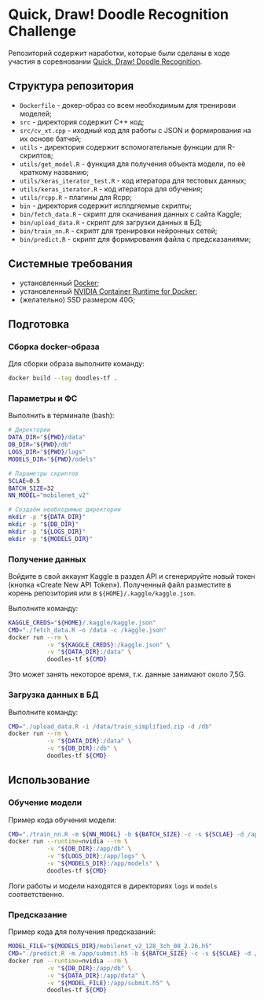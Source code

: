 # Quick, Draw! Doodle Recognition Challenge

Репозиторий содержит наработки, которые были сделаны в ходе участия в соревновании [Quick, Draw! Doodle Recognition](https://www.kaggle.com/c/quickdraw-doodle-recognition).

## Структура репозитория

- `Dockerfile` - докер-образ со всем необходимым для тренирови моделей;
- `src` - директория содержит C++ код;
- `src/cv_xt.cpp` - иходный код для работы с JSON и формирования на их основе батчей;
- `utils` - директория содержит вспомогательные функции для R-скриптов;
- `utils/get_model.R` - функция для получения объекта модели, по её краткому названию;
- `utils/keras_iterator_test.R` - код итератора для тестовых данных;
- `utils/keras_iterator.R` - код итератора для обучения;
- `utils/rcpp.R` - плагины для Rcpp;
- `bin` - директория содержит исплдгяемые скрипты;
- `bin/fetch_data.R` - скрипт для скачивания данных с сайта Kaggle;
- `bin/upload_data.R` - скрипт для загрузки данных в БД;
- `bin/train_nn.R` - скрипт для тренировки нейронных сетей;
- `bin/predict.R` - скрипт для формирования файла с предсказаниями;

## Системные требования

- установленный [Docker](https://docs.docker.com/install/);
- установленный [NVIDIA Container Runtime for Docker](https://github.com/NVIDIA/nvidia-docker);
- (желательно) SSD размером 40G;

## Подготовка

### Сборка docker-образа

Для сборки образа выполните команду:

```bash
docker build --tag doodles-tf .
```

### Параметры и ФС

Выполнить в терминале (bash):

```bash
# Директории
DATA_DIR="${PWD}/data"
DB_DIR="${PWD}/db"
LOGS_DIR="${PWD}/logs"
MODELS_DIR="${PWD}/odels"

# Параметры скриптов
SCLAE=0.5
BATCH_SIZE=32
NN_MODEL="mobilenet_v2"

# Создаём необходимые директории
mkdir -p "${DATA_DIR}"
mkdir -p "${DB_DIR}"
mkdir -p "${LOGS_DIR}"
mkdir -p "${MODELS_DIR}"
```

### Получение данных

Войдите в свой аккаунт Kaggle в раздел API и сгенерируйте новый токен (кнопка «Create New API Token»). Полученный файл разместите в корень репозитория или в `${HOME}/.kaggle/kaggle.json`.

Выполните команду:

```bash
KAGGLE_CREDS="${HOME}/.kaggle/kaggle.json"
CMD="./fetch_data.R -o /data -c /kaggle.json"
docker run --rm \
           -v "${KAGGLE_CREDS}:/kaggle.json" \
           -v "${DATA_DIR}:/data" \
           doodles-tf ${CMD}
```

Это может занять некоторое время, т.к. данные занимают около 7,5G.

### Загрузка данных в БД

Выполните команду:

```bash
CMD="./upload_data.R -i /data/train_simplified.zip -d /db"
docker run --rm \
           -v "${DATA_DIR}:/data" \
           -v "${DB_DIR}:/db" \
           doodles-tf ${CMD}
```

## Использование

### Обучение модели

Пример кода обучения модели:

```bash
CMD="./train_nn.R -m ${NN_MODEL} -b ${BATCH_SIZE} -c -s ${SCLAE} -d /app/db"
docker run --runtime=nvidia --rm \
           -v "${DB_DIR}:/app/db" \
           -v "${LOGS_DIR}:/app/logs" \
           -v "${MODELS_DIR}:/app/models" \
           doodles-tf ${CMD}
```

Логи работы и модели находятся в директориях `logs` и `models` соответственно.

### Предсказание

Пример кода для получения предсказаний:

```bash
MODEL_FILE="${MODELS_DIR}/mobilenet_v2_128_3ch_08_2.26.h5"
CMD="./predict.R -m /app/submit.h5 -b ${BATCH_SIZE} -c -s ${SCLAE} -d /app/db -o /app/data"
docker run --runtime=nvidia --rm \
           -v "${DB_DIR}:/app/db" \
           -v "${DATA_DIR}:/app/data" \
           -v "${MODEL_FILE}:/app/submit.h5" \
           doodles-tf ${CMD}
```
